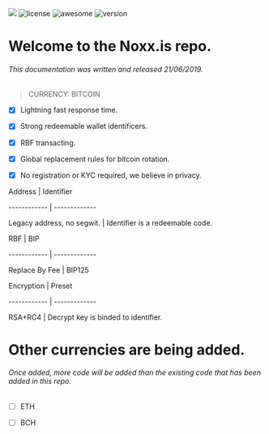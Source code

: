 ![](https://i.ibb.co/6DVjkQj/412.png)
![license](https://img.shields.io/badge/license-MIT-brightgreen.svg)
![awesome](https://cdn.rawgit.com/sindresorhus/awesome/d7305f38d29fed78fa85652e3a63e154dd8e8829/media/badge.svg)
![version](https://img.shields.io/badge/version-0.1.0-lightgrey.svg)





# Welcome to the Noxx.is repo.
###### This documentation was written and released 21/06/2019.





> CURRENCY: BITCOIN



- [x] Lightning fast response time.

- [x] Strong redeemable wallet identificers.

- [X] RBF transacting.

- [X] Global replacement rules for bitcoin rotation.

- [X] No registration or KYC required, we believe in privacy.





Address | Identifier

------------ | -------------

Legacy address, no segwit. | Identifier is a redeemable code.







RBF | BIP

------------ | -------------

Replace By Fee | BIP125





Encryption | Preset

------------ | -------------

RSA+RC4 | Decrypt key is binded to identifier.



# Other currencies are being added.

###### Once added, more code will be added than the existing code that has been added in this repo.



- [ ] ETH

- [ ] BCH

